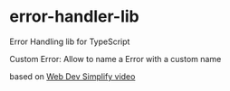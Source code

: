 # error-handler-lib

Error Handling lib for TypeScript

Custom Error: Allow to name a Error with a custom name



based on [Web Dev Simplify video](https://www.youtube.com/watch?v=AdmGHwvgaVs)